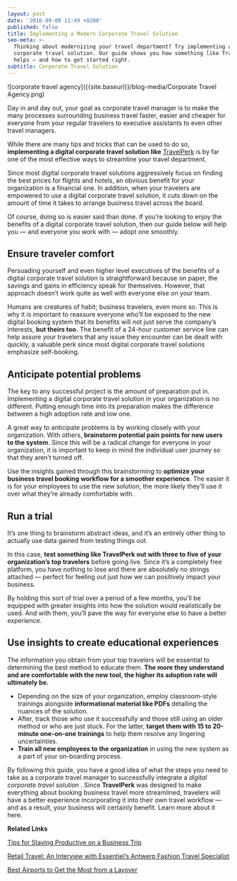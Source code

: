 ```yaml
---
layout: post
date: '2016-09-08 11:49 +0200'
published: false
title: Implementing a Modern Corporate Travel Solution
seo-meta: >-
  Thinking about modernizing your travel department? Try implementing a digital
  corporate travel solution. Our guide shows you how something like TravelPerk
  helps — and how to get started right.
subtitle: Corporate Travel Solution
---
```

![corporate travel agency]({{site.baseurl}}/blog-media/Corporate Travel Agency.png)

Day in and day out, your goal as corporate travel manager is to make the many processes surrounding business travel faster, easier and cheaper for everyone from your regular travelers to executive assistants to even other travel managers. 

While there are many tips and tricks that can be used to do so, **implementing a digital corporate travel solution like** [TravelPerk](http://travelperl.com) is by far one of the most effective ways to streamline your travel department.

Since most digital corporate travel solutions aggressively focus on finding the best prices for flights and hotels, an obvious benefit for your organization is a financial one. In addition, when your travelers are empowered to use a digital corporate travel solution, it cuts down on the amount of time it takes to arrange business travel across the board. 

Of course, doing so is easier said than done. If you’re looking to enjoy the benefits of a digital corporate travel solution, then our guide below will help you — and everyone you work with — adopt one smoothly.

## Ensure traveler comfort ##

Persuading yourself and even higher level executives of the benefits of a digital corporate travel solution is straightforward because on paper, the savings and gains in efficiency speak for themselves. However, that approach doesn’t work quite as well with everyone else on your team. 

Humans are creatures of habit; business travelers, even more so. This is why it is important to reassure everyone who’ll be exposed to the new digital booking system that its benefits will not just serve the company’s interests, **but theirs too.** The benefit of a 24-hour customer service line can help assure your travelers that any issue they encounter can be dealt with quickly, a valuable perk since most digital corporate travel solutions emphasize self-booking. 

## Anticipate potential problems ##

The key to any successful project is the amount of preparation put in. Implementing a digital corporate travel solution in your organization is no different. Putting enough time into its preparation makes the difference between a high adoption rate and low one. 

A great way to anticipate problems is by working closely with your organization. With others, **brainstorm potential pain points for new users to the system**. Since this will be a radical change for everyone in your organization, it is important to keep in mind the individual user journey so that they aren’t turned off. 

Use the insights gained through this brainstorming to **optimize your business travel booking workflow for a smoother experience**. The easier it is for your employees to use the new solution, the more likely they’ll use it over what they’re already comfortable with. 

## Run a trial ##

It’s one thing to brainstorm abstract ideas, and it’s an entirely other thing to actually use data gained from testing things out. 

In this case, **test something like TravelPerk out with three to five of your organization’s top travelers** before going live. Since it’s a completely free platform, you have nothing to lose and there are absolutely no strings attached — perfect for feeling out just how we can positively impact your business.

By holding this sort of trial over a period of a few months, you’ll be equipped with greater insights into how the solution would realistically be used. And with them, you’ll pave the way for everyone else to have a better experience. 

## Use insights to create educational experiences ##

The information you obtain from your top travelers will be essential to determining the best method to educate them. **The more they understand and are comfortable with the new tool, the higher its adoption rate will ultimately be.**

- Depending on the size of your organization, employ classroom-style trainings alongside **informational material like PDFs** detailing the nuances of the solution. 
- After, track those who use it successfully and those still using an older method or who are just stuck. For the latter, **target them with 15 to 20-minute one-on-one trainings** to help them resolve any lingering uncertainties. 
- **Train all new employees to the organization** in using the new system as a part of your on-boarding process. 

By following this guide, you have a good idea of what the steps you need to take as a corporate travel manager to successfully integrate a _digital corporate travel solution_ . Since **TravelPerk** was designed to make everything about booking business travel more streamlined, travelers will have a better experience incorporating it into their own travel workflow — and as a result, your business will certainly benefit. Learn more about it here. 


**Related Links** 

[Tips for Staying Productive on a Business Trip](http://travelperk.com/blog/productivity-hacks-while-traveling-for-business/)

[Retail Travel: An Interview with Essentiel’s Antwerp Fashion Travel Specialist](http://travelperk.com/blog/an-interview-with-essentiel-s-antwerp-fashion-travel-specialist/)

[Best Airports to Get the Most from a Layover](http://travelperk.com/blog/best-airports-to-get-the-most-from-a-layover/)
